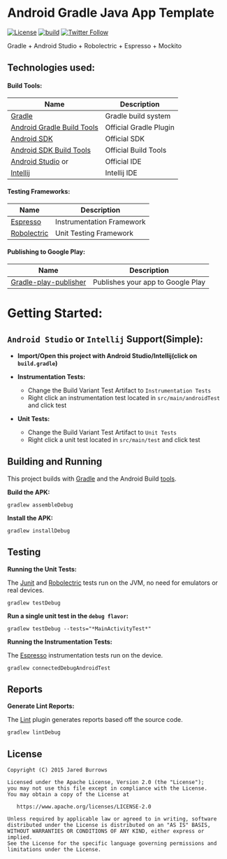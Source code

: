 # Android Gradle Java App Template

[![License](https://img.shields.io/badge/License-Apache%202.0-blue.svg)](https://www.apache.org/licenses/LICENSE-2.0)
[![build](https://github.com/jaredsburrows/android-gradle-java-app-template/actions/workflows/build.yml/badge.svg)](https://github.com/jaredsburrows/android-gradle-java-app-template/actions/workflows/build.yml)
[![Twitter Follow](https://img.shields.io/twitter/follow/jaredsburrows.svg?style=social)](https://twitter.com/jaredsburrows)

Gradle + Android Studio + Robolectric + Espresso + Mockito

## Technologies used:
#### Build Tools:
|Name|Description|
|---|---|
| [Gradle](https://gradle.org/docs/current/release-notes) | Gradle build system |
| [Android Gradle Build Tools](https://tools.android.com/tech-docs/new-build-system) | Official Gradle Plugin |
| [Android SDK](https://developer.android.com/tools/revisions/platforms.html#5.1) | Official SDK |
| [Android SDK Build Tools](https://developer.android.com/tools/revisions/build-tools.html) | Official Build Tools |
| [Android Studio](https://tools.android.com/recent) or | Official IDE |
| [Intellij](https://www.jetbrains.com/idea/download/) | Intellij IDE |

#### Testing Frameworks:
|Name|Description|
|---|---|
| [Espresso](https://google.github.io/android-testing-support-library/) | Instrumentation Framework |
| [Robolectric](https://github.com/robolectric/robolectric) | Unit Testing Framework |

#### Publishing to Google Play:
|Name|Description|
|---|---|
| [Gradle-play-publisher](https://github.com/Triple-T/gradle-play-publisher) | Publishes your app to Google Play |

# Getting Started:
## `Android Studio` or `Intellij` Support(Simple):
- **Import/Open this project with Android Studio/Intellij(click on `build.gradle`)**

- **Instrumentation Tests:**
  - Change the Build Variant Test Artifact to `Instrumentation Tests`
  - Right click an instrumentation test located in `src/main/androidTest` and click test

- **Unit Tests:**
  - Change the Build Variant Test Artifact to `Unit Tests`
  - Right click a unit test located in `src/main/test` and click test

## Building and Running

This project builds with [Gradle](www.gradle.org) and the Android Build [tools](https://tools.android.com/tech-docs/new-build-system).


**Build the APK:**

```shell
gradlew assembleDebug
```

**Install the APK:**

```shell
gradlew installDebug
```


## Testing

**Running the Unit Tests:**


The [Junit](https://junit.org/junit4/) and [Robolectric](https://github.com/robolectric/robolectric) tests run on the JVM, no need for emulators or real devices.

```shell
gradlew testDebug
```

**Run a single unit test in the `debug flavor`:**

```shell
gradlew testDebug --tests="*MainActivityTest*"
```

**Running the Instrumentation Tests:**


The [Espresso](https://developer.android.com/training/testing/ui-testing/espresso-testing.html) instrumentation tests run on the device.

```shell
gradlew connectedDebugAndroidTest
```

## Reports


**Generate Lint Reports:**


The [Lint](https://developer.android.com/tools/help/lint.html) plugin generates reports based off the source code.

```shell
gradlew lintDebug
```

## License
```
Copyright (C) 2015 Jared Burrows

Licensed under the Apache License, Version 2.0 (the "License");
you may not use this file except in compliance with the License.
You may obtain a copy of the License at

   https://www.apache.org/licenses/LICENSE-2.0

Unless required by applicable law or agreed to in writing, software
distributed under the License is distributed on an "AS IS" BASIS,
WITHOUT WARRANTIES OR CONDITIONS OF ANY KIND, either express or implied.
See the License for the specific language governing permissions and
limitations under the License.
```

